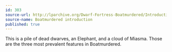 ```yaml
---
id: 303
source-url: http://lparchive.org/Dwarf-Fortress-Boatmurdered/Introduction/
source-name: Boatmurdered introduction
published: true
---
```

 This is a pile of dead dwarves, an Elephant, and a cloud of Miasma. Those are the three most prevalent features in Boatmurdered.
